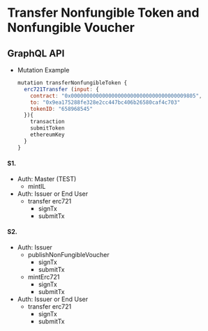 
# Transfer Nonfungible Token and Nonfungible Voucher

## GraphQL API

- Mutation Example
  ```javascript
  mutation transferNonfungibleToken {
    erc721Transfer (input: {
      contract: "0x0000000000000000000000000000000000009805",
      to: "0x9ea175288fe328e2cc447bc406b26580caf4c703"
      tokenID: "658968545"
    }){
      transaction
      submitToken
      ethereumKey
    }
  }
  ```


#### S1.
- Auth: Master (TEST)
  - mintIL
- Auth: Issuer or End User
  - transfer erc721
    - signTx
    - submitTx

#### S2.
- Auth: Issuer
  - publishNonFungibleVoucher
    - signTx
    - submitTx
  - mintErc721
    - signTx
    - submitTx
- Auth: Issuer or End User
  - transfer erc721
    - signTx
    - submitTx


